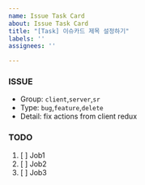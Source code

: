 ```yaml
---
name: Issue Task Card
about: Issue Task Card
title: "[Task] 이슈카드 제목 설정하기"
labels: ''
assignees: ''

---
```


### ISSUE
- Group: `client`,`server`,`sr`
- Type: `bug`,`feature`,`delete`
- Detail: fix actions from client redux

### TODO
1. [ ] Job1
2. [ ] Job2
3. [ ] Job3
